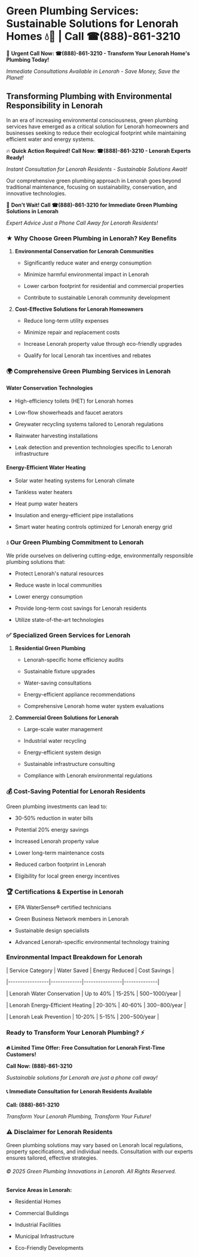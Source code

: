 # Green Plumbing Services: Sustainable Solutions for Lenorah Homes 💧🌿 | Call ☎(888)-861-3210

🚨 **Urgent Call Now: ☎(888)-861-3210 - Transform Your Lenorah Home's Plumbing Today!**
*Immediate Consultations Available in Lenorah - Save Money, Save the Planet!*

## Transforming Plumbing with Environmental Responsibility in Lenorah

In an era of increasing environmental consciousness, green plumbing services have emerged as a critical solution for Lenorah homeowners and businesses seeking to reduce their ecological footprint while maintaining efficient water and energy systems. 

🔥 **Quick Action Required! Call Now: ☎(888)-861-3210 - Lenorah Experts Ready!**
*Instant Consultation for Lenorah Residents - Sustainable Solutions Await!*

Our comprehensive green plumbing approach in Lenorah goes beyond traditional maintenance, focusing on sustainability, conservation, and innovative technologies.

🚨 **Don't Wait! Call ☎(888)-861-3210 for Immediate Green Plumbing Solutions in Lenorah**
*Expert Advice Just a Phone Call Away for Lenorah Residents!*

### ★ Why Choose Green Plumbing in Lenorah? Key Benefits

1. **Environmental Conservation for Lenorah Communities** 
   - Significantly reduce water and energy consumption
   - Minimize harmful environmental impact in Lenorah
   - Lower carbon footprint for residential and commercial properties
   - Contribute to sustainable Lenorah community development

2. **Cost-Effective Solutions for Lenorah Homeowners** 
   - Reduce long-term utility expenses
   - Minimize repair and replacement costs
   - Increase Lenorah property value through eco-friendly upgrades
   - Qualify for local Lenorah tax incentives and rebates

### 🌍 Comprehensive Green Plumbing Services in Lenorah

#### Water Conservation Technologies
- High-efficiency toilets (HET) for Lenorah homes
- Low-flow showerheads and faucet aerators
- Greywater recycling systems tailored to Lenorah regulations
- Rainwater harvesting installations
- Leak detection and prevention technologies specific to Lenorah infrastructure

#### Energy-Efficient Water Heating
- Solar water heating systems for Lenorah climate
- Tankless water heaters
- Heat pump water heaters
- Insulation and energy-efficient pipe installations
- Smart water heating controls optimized for Lenorah energy grid

### 💧 Our Green Plumbing Commitment to Lenorah

We pride ourselves on delivering cutting-edge, environmentally responsible plumbing solutions that:
- Protect Lenorah's natural resources
- Reduce waste in local communities
- Lower energy consumption
- Provide long-term cost savings for Lenorah residents
- Utilize state-of-the-art technologies

### ✅ Specialized Green Services for Lenorah

1. **Residential Green Plumbing**
   - Lenorah-specific home efficiency audits
   - Sustainable fixture upgrades
   - Water-saving consultations
   - Energy-efficient appliance recommendations
   - Comprehensive Lenorah home water system evaluations

2. **Commercial Green Solutions for Lenorah**
   - Large-scale water management
   - Industrial water recycling
   - Energy-efficient system design
   - Sustainable infrastructure consulting
   - Compliance with Lenorah environmental regulations

### 💰 Cost-Saving Potential for Lenorah Residents

Green plumbing investments can lead to:
- 30-50% reduction in water bills
- Potential 20% energy savings
- Increased Lenorah property value
- Lower long-term maintenance costs
- Reduced carbon footprint in Lenorah
- Eligibility for local green energy incentives

### 🏆 Certifications & Expertise in Lenorah

- EPA WaterSense® certified technicians
- Green Business Network members in Lenorah
- Sustainable design specialists
- Advanced Lenorah-specific environmental technology training

### Environmental Impact Breakdown for Lenorah

| Service Category | Water Saved | Energy Reduced | Cost Savings |
|-----------------|-------------|----------------|--------------|
| Lenorah Water Conservation | Up to 40% | 15-25% | $500-$1000/year |
| Lenorah Energy-Efficient Heating | 20-30% | 40-60% | $300-$800/year |
| Lenorah Leak Prevention | 10-20% | 5-15% | $200-$500/year |

### Ready to Transform Your Lenorah Plumbing? ⚡

**🔥 Limited Time Offer: Free Consultation for Lenorah First-Time Customers!**

**Call Now: (888)-861-3210**
*Sustainable solutions for Lenorah are just a phone call away!*

#### 📞 Immediate Consultation for Lenorah Residents Available

**Call: (888)-861-3210**
*Transform Your Lenorah Plumbing, Transform Your Future!*

### ⚠️ Disclaimer for Lenorah Residents

Green plumbing solutions may vary based on Lenorah local regulations, property specifications, and individual needs. Consultation with our experts ensures tailored, effective strategies.

###### © 2025 Green Plumbing Innovations in Lenorah. All Rights Reserved.

**Service Areas in Lenorah:** 
- Residential Homes
- Commercial Buildings
- Industrial Facilities
- Municipal Infrastructure
- Eco-Friendly Developments